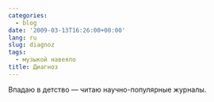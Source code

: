 ```yaml
---
categories:
  - blog
date: '2009-03-13T16:26:00+00:00'
lang: ru
slug: diagnoz
tags:
  - музыкой навеяло
title: Диагноз
---
```




Впадаю в детство — читаю научно-популярные журналы.